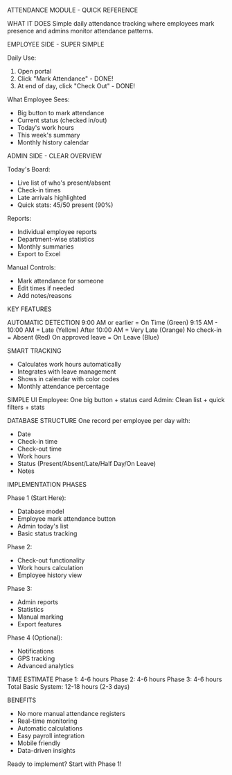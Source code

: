 ATTENDANCE MODULE - QUICK REFERENCE

WHAT IT DOES
Simple daily attendance tracking where employees mark presence and admins monitor attendance patterns.

EMPLOYEE SIDE - SUPER SIMPLE

Daily Use:
1. Open portal
2. Click "Mark Attendance" - DONE!
3. At end of day, click "Check Out" - DONE!

What Employee Sees:
- Big button to mark attendance
- Current status (checked in/out)
- Today's work hours
- This week's summary
- Monthly history calendar

ADMIN SIDE - CLEAR OVERVIEW

Today's Board:
- Live list of who's present/absent
- Check-in times
- Late arrivals highlighted
- Quick stats: 45/50 present (90%)

Reports:
- Individual employee reports
- Department-wise statistics
- Monthly summaries
- Export to Excel

Manual Controls:
- Mark attendance for someone
- Edit times if needed
- Add notes/reasons

KEY FEATURES

AUTOMATIC DETECTION
9:00 AM or earlier = On Time (Green)
9:15 AM - 10:00 AM = Late (Yellow)
After 10:00 AM = Very Late (Orange)
No check-in = Absent (Red)
On approved leave = On Leave (Blue)

SMART TRACKING
- Calculates work hours automatically
- Integrates with leave management
- Shows in calendar with color codes
- Monthly attendance percentage

SIMPLE UI
Employee: One big button + status card
Admin: Clean list + quick filters + stats

DATABASE STRUCTURE
One record per employee per day with:
- Date
- Check-in time
- Check-out time
- Work hours
- Status (Present/Absent/Late/Half Day/On Leave)
- Notes

IMPLEMENTATION PHASES

Phase 1 (Start Here):
- Database model
- Employee mark attendance button
- Admin today's list
- Basic status tracking

Phase 2:
- Check-out functionality
- Work hours calculation
- Employee history view

Phase 3:
- Admin reports
- Statistics
- Manual marking
- Export features

Phase 4 (Optional):
- Notifications
- GPS tracking
- Advanced analytics

TIME ESTIMATE
Phase 1: 4-6 hours
Phase 2: 4-6 hours
Phase 3: 4-6 hours
Total Basic System: 12-18 hours (2-3 days)

BENEFITS
- No more manual attendance registers
- Real-time monitoring
- Automatic calculations
- Easy payroll integration
- Mobile friendly
- Data-driven insights

Ready to implement? Start with Phase 1!
